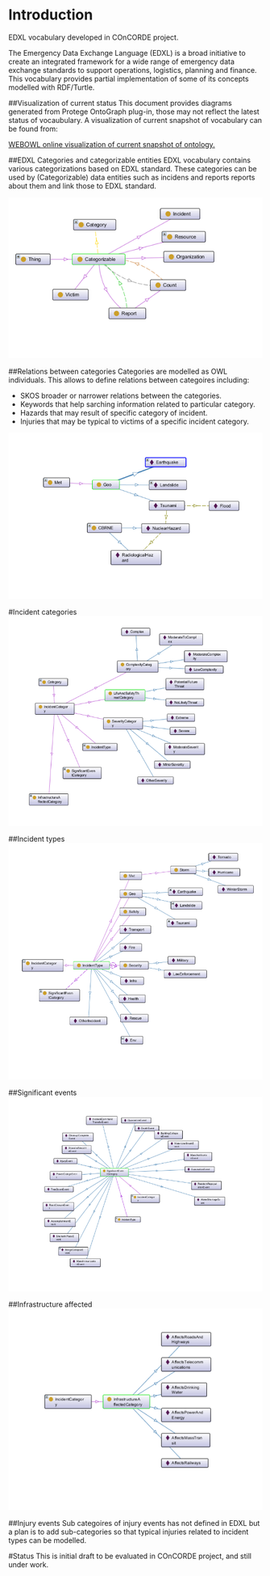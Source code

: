# Introduction
EDXL vocabulary developed in COnCORDE project.

The Emergency Data Exchange Language (EDXL) is a broad initiative to create an integrated framework for a wide range of emergency data exchange standards to support operations, logistics, planning and finance. This vocabulary provides partial implementation of some of  its concepts modelled with RDF/Turtle.

##Visualization of current status
This document provides diagrams generated from Protege OntoGraph plug-in, those may not reflect the latest status of vocaubulary. A visualization of current snapshot of vocabulary can be found from:

[WEBOWL online visualization of current snapshot of ontology.](http://vowl.visualdataweb.org/webvowl/#iri=https://raw.githubusercontent.com/OntoRep/EDXL/master/EDXL.ttl "WEBOWL visualization")

##EDXL Categories and categorizable entities
EDXL vocabulary contains various categorizations based on EDXL standard.  These categories can be used by (Categorizable) data entities such as incidens and reports reports about them and link those to EDXL standard.

![Categorizable concepts](https://raw.githubusercontent.com/OntoRep/EDXL/master/CategorizableCategories.png)

##Relations between categories
Categories are modelled as OWL individuals. This allows to define relations between categoires including: 
* SKOS broader or narrower relations between the categories. 
* Keywords that help sarching information related to particular category.
* Hazards that may result of specific category of incident.
* Injuries that may be typical to victims of a specific incident category.

![Category relations](https://raw.githubusercontent.com/OntoRep/EDXL/master/CategoryRelations.png)

#Incident categories
![Incident related categories](https://raw.githubusercontent.com/OntoRep/EDXL/master/IncidentCategories.png)

##Incident types
![Incident types](https://github.com/OntoRep/EDXL/blob/master/IncidentTypes.png)

##Significant events
![Significant events](https://raw.githubusercontent.com/OntoRep/EDXL/master/SignificantEventCategories.png)

##Infrastructure affected
![Infrastructure affected](https://github.com/OntoRep/EDXL/blob/master/InfrastructureAffected.png)

##Injury events
Sub categoires of injury events has not defined in EDXL but a plan is to add sub-categories so that typical injuries related to incident types can be modelled.

#Status
This is initial draft to be evaluated in COnCORDE project, and still under work.




